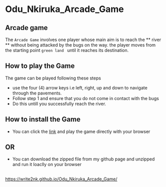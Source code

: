 # Odu_Nkiruka_Arcade_Game
## Arcade game  ##
The `Arcade Game` involves one player whose main aim is to reach the ** river ** without being attacked by the bugs on the way. the player moves from the starting point `green land ` until it reaches its destination.
## How to play the Game ##
The game can be played following these steps
- use the four (4) arrow keys i.e left, right, up and down to navigate through the pavements.
- Follow step 1 and ensure that you do not come in contact with the bugs
- Do this untill you successfully reach the river.

## How to install the Game ##
- You can click the [link](https://write2nk.github.io/Odu_Nkiruka_Arcade_Game/) and play the game directly with your browser

## OR ##
- You can download the zipped file from my github page and unzipped and run it loaclly on your browser
##

https://write2nk.github.io/Odu_Nkiruka_Arcade_Game/
